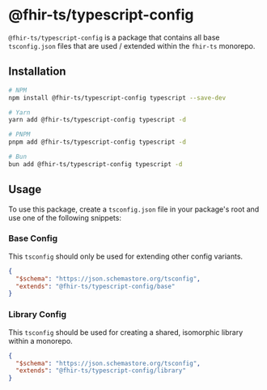 # @fhir-ts/typescript-config

`@fhir-ts/typescript-config` is a package that contains all base `tsconfig.json` files that are used / extended within
the `fhir-ts` monorepo.

## Installation

```bash
# NPM
npm install @fhir-ts/typescript-config typescript --save-dev

# Yarn
yarn add @fhir-ts/typescript-config typescript -d

# PNPM
pnpm add @fhir-ts/typescript-config typescript -d

# Bun
bun add @fhir-ts/typescript-config typescript -d
```

## Usage

To use this package, create a `tsconfig.json` file in your package's root and use one of the following snippets:

### Base Config

This `tsconfig` should only be used for extending other config variants.

```json
{
  "$schema": "https://json.schemastore.org/tsconfig",
  "extends": "@fhir-ts/typescript-config/base"
}
```

### Library Config

This `tsconfig` should be used for creating a shared, isomorphic library within a monorepo.

```json
{
  "$schema": "https://json.schemastore.org/tsconfig",
  "extends": "@fhir-ts/typescript-config/library"
}
```
